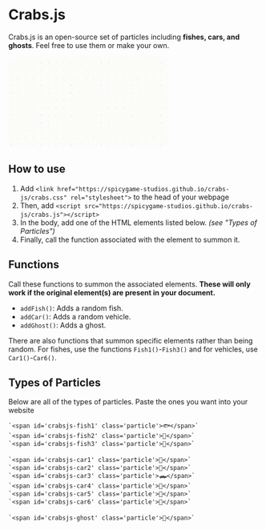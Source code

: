 # Crabs.js
Crabs.js is an open-source set of particles including **fishes, cars, and ghosts**. Feel free to use them or make your own.

![A demo of the 'cars' animation](assets/demo-cars.gif)

## How to use
1. Add `<link href="https://spicygame-studios.github.io/crabs-js/crabs.css" rel="stylesheet">` to the head of your webpage
2. Then, add `<script src="https://spicygame-studios.github.io/crabs-js/crabs.js"></script>`
3. In the body, add one of the HTML elements listed below. *(see "Types of Particles")*
4. Finally, call the function associated with the element to summon it.

## Functions
Call these functions to summon the associated elements. **These will only work if the original element(s) are present in your document.**
- `addFish()`: Adds a random fish.
- `addCar()`: Adds a random vehicle.
- `addGhost()`: Adds a ghost.

There are also functions that summon specific elements rather than being random. For fishes, use the functions `Fish1()`-`Fish3()` and for vehicles, use `Car1()`-`Car6()`.

## Types of Particles
Below are all of the types of particles. Paste the ones you want into your website

    `<span id='crabsjs-fish1' class='particle'>🐟</span>`
    `<span id='crabsjs-fish2' class='particle'>🐠</span>`
    `<span id='crabsjs-fish3' class='particle'>🐡</span>`
    
    `<span id='crabsjs-car1' class='particle'>🚗</span>`
    `<span id='crabsjs-car2' class='particle'>🚙</span>`
    `<span id='crabsjs-car3' class='particle'>🛻</span>`
    `<span id='crabsjs-car4' class='particle'>🚌</span>`
    `<span id='crabsjs-car5' class='particle'>🚚</span>`
    `<span id='crabsjs-car6' class='particle'>🚓</span>`

    `<span id='crabsjs-ghost' class='particle'>👻</span>`
